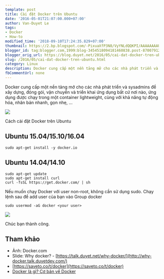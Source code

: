 ```yaml
---
template: post
title: Cài đặt Docker trên Ubuntu
date: '2016-05-01T21:07:00.000+07:00'
author: Van-Duyet Le
tags:
- Docker
- How-to
modified_time: '2018-09-10T17:24:35.829+07:00'
thumbnail: https://2.bp.blogspot.com/-PixuaXfP3N8/VyYNLdQQKPI/AAAAAAAAUJE/jpqCnfOYVyYaMwWBl3V2whQlLdxzU70qQCK4B/s1600/docker-swarm-hero2.png
blogger_id: tag:blogger.com,1999:blog-3454518094181460838.post-8700791234463723602
blogger_orig_url: https://blog.duyet.net/2016/05/cai-dat-docker-tren-ubuntu.html
slug: /2016/05/cai-dat-docker-tren-ubuntu.html
category: Linux
description: Docker cung cấp một nền tảng mở cho các nhà phát triển và sysadmins để xây dựng, đóng gói, vận chuyển và triển khai ứng dụng bất cứ nơi nào, ứng dụng được chạy trong một container lightweight, cùng với khả năng tự động hóa, nhân bản nhanh, gọn nhẹ, ...
fbCommentUrl: none
---
```


Docker cung cấp một nền tảng mở cho các nhà phát triển và sysadmins để xây dựng, đóng gói, vận chuyển và triển khai ứng dụng bất cứ nơi nào, ứng dụng được chạy trong một container lightweight, cùng với khả năng tự động hóa, nhân bản nhanh, gọn nhẹ, ...

[![](https://2.bp.blogspot.com/-PixuaXfP3N8/VyYNLdQQKPI/AAAAAAAAUJE/jpqCnfOYVyYaMwWBl3V2whQlLdxzU70qQCK4B/s320/docker-swarm-hero2.png)](https://blog.duyet.net/2016/05/cai-dat-docker-tren-ubuntu.html)

Cách cài đặt Docker trên Ubuntu

## Ubuntu 15.04/15.10/16.04 ##

```
sudo apt-get install -y docker.io
```

## Ubuntu 14.04/14.10 ##

```
sudo apt-get update
sudo apt-get install curl
curl -fsSL https://get.docker.com/ | sh
```

Nếu muốn chạy Docker với user non-root, không cần sử dụng sudo. Chạy lệnh sau để add user của bạn vào Group docker 

```
sudo usermod -aG docker <your user>
```

[![](https://2.bp.blogspot.com/-Q8SGltLUeAg/VyYL31jQpXI/AAAAAAAAUHI/seScH5q1DLkJfgdGJBTZtVChC6QfgLwfwCLcB/s1600/Screenshot%2Bfrom%2B2016-05-01%2B20-59-24.png)](https://2.bp.blogspot.com/-Q8SGltLUeAg/VyYL31jQpXI/AAAAAAAAUHI/seScH5q1DLkJfgdGJBTZtVChC6QfgLwfwCLcB/s1600/Screenshot%2Bfrom%2B2016-05-01%2B20-59-24.png)

Chúc bạn thành công.

## Tham khảo ##

- Ảnh: Docker.com
- Slide: Why docker? - [https://talk.duyet.net/why-docker/](http://why-docker.talk.duyetdev.com/)
- [https://saveto.co/t/docker](https://saveto.co/t/docker)
- [Docker là gì? Cơ bản về Docker](https://blog.duyet.net/2015/12/docker-la-gi-co-ban-ve-docker.html#.VyYMd4N94_M)
